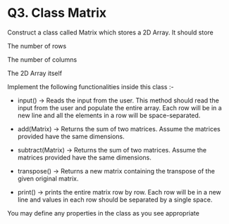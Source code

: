 # Q3. Class Matrix
Construct a class called Matrix which stores a 2D Array. It should store

The number of rows

The number of columns

The 2D Array itself

Implement the following functionalities inside this class :-

* input() -> Reads the input from the user. This method should read the input from the user and populate the entire array. Each row will be in a new line and all the elements in a row will be space-separated.

* add(Matrix) -> Returns the sum of two matrices. Assume the matrices provided have the same dimensions.

* subtract(Matrix) -> Returns the sum of two matrices. Assume the matrices provided have the same dimensions.

* transpose() -> Returns a new matrix containing the transpose of the given original matrix.

* print() -> prints the entire matrix row by row. Each row will be in a new line and values in each row should be separated by a single space.

You may define any properties in the class as you see appropriate
